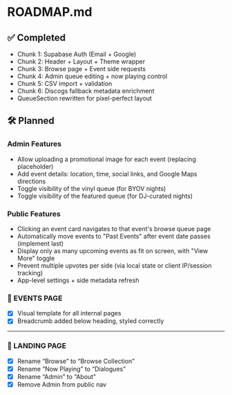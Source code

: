 # ROADMAP.md

## ✅ Completed
- Chunk 1: Supabase Auth (Email + Google)
- Chunk 2: Header + Layout + Theme wrapper
- Chunk 3: Browse page + Event side requests
- Chunk 4: Admin queue editing + now playing control
- Chunk 5: CSV import + validation
- Chunk 6: Discogs fallback metadata enrichment
- QueueSection rewritten for pixel-perfect layout

## 🛠 Planned

### Admin Features
- Allow uploading a promotional image for each event (replacing placeholder)
- Add event details: location, time, social links, and Google Maps directions
- Toggle visibility of the vinyl queue (for BYOV nights)
- Toggle visibility of the featured queue (for DJ-curated nights)

### Public Features
- Clicking an event card navigates to that event's browse queue page
- Automatically move events to "Past Events" after event date passes (implement last)
- Display only as many upcoming events as fit on screen, with "View More" toggle
- Prevent multiple upvotes per side (via local state or client IP/session tracking)
- App-level settings + side metadata refresh

### 📅 EVENTS PAGE
- [x] Visual template for all internal pages
- [x] Breadcrumb added below heading, styled correctly

---

### 🧭 LANDING PAGE
- [x] Rename “Browse” to “Browse Collection”
- [x] Rename “Now Playing” to “Dialogues”
- [x] Rename “Admin” to “About”
- [x] Remove Admin from public nav
